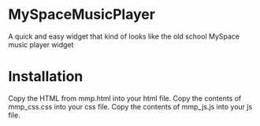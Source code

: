 # MySpaceMusicPlayer
A quick and easy widget that kind of looks like the old school MySpace music player widget

# Installation
Copy the HTML from mmp.html into your html file.
Copy the contents of mmp_css.css into your css file.
Copy the contents of mmp_js.js into your js file.
